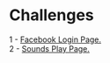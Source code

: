 # Challenges

1 - [Facebook Login Page.](./challenges/facebook.md)  
2 - [Sounds Play Page.](./challenges/sounds-play/sounds-play.md)
